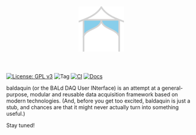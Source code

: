 <h1 align="center">
<img src="https://github.com/lucabaldini/baldaquin/blob/main/docs/_static/baldaquin_logo_small_light.png" width="120">
</h1><br>

[![License: GPL v3](https://img.shields.io/badge/License-GPLv3-blue.svg)](https://www.gnu.org/licenses/gpl-3.0)
![Tag](https://img.shields.io/github/v/tag/lucabaldini/baldaquin)
[![CI](https://github.com/lucabaldini/baldaquin/actions/workflows/ci.yml/badge.svg)](https://github.com/lucabaldini/baldaquin/actions/workflows/ci.yml)
[![Docs](https://github.com/lucabaldini/baldaquin/actions/workflows/docs.yml/badge.svg)](https://github.com/lucabaldini/baldaquin/actions/workflows/docs.yml)

baldaquin (or the BALd DAQ User INterface) is an attempt at a general-purpose, modular and reusable
data acquisition framework based on modern technologies. (And, before you get too excited, baldaquin
is just a stub, and chances are that it might never actually turn into something useful.)

Stay tuned!

